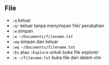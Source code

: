 ## File
- `:q` keluar
- `:q!` keluar tanpa menyimpan file/ perubahan
- `:w` simpan
- `:w ~/Documents/filename.txt`
- `:wq` simpan dan keluar
- `:wq ~/Documents/filename.txt`
- `:Ex` atau `:Explore` untuk buka file explorer
- `:e ~/filename.txt` buka file dari dalam vim
